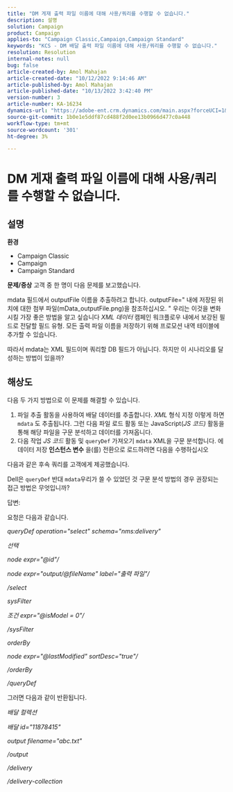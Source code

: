 ```yaml
---
title: "DM 게재 출력 파일 이름에 대해 사용/쿼리를 수행할 수 없습니다."
description: 설명
solution: Campaign
product: Campaign
applies-to: "Campaign Classic,Campaign,Campaign Standard"
keywords: "KCS - DM 배달 출력 파일 이름에 대해 사용/쿼리를 수행할 수 없습니다."
resolution: Resolution
internal-notes: null
bug: false
article-created-by: Amol Mahajan
article-created-date: "10/12/2022 9:14:46 AM"
article-published-by: Amol Mahajan
article-published-date: "10/13/2022 3:42:40 PM"
version-number: 3
article-number: KA-16234
dynamics-url: "https://adobe-ent.crm.dynamics.com/main.aspx?forceUCI=1&pagetype=entityrecord&etn=knowledgearticle&id=9a86e74b-0e4a-ed11-bba1-000d3a31576b"
source-git-commit: 1b0e1e5ddf87cd488f2d0ee13b0966d477c0a448
workflow-type: tm+mt
source-wordcount: '301'
ht-degree: 3%

---
```


# DM 게재 출력 파일 이름에 대해 사용/쿼리를 수행할 수 없습니다.

## 설명

<b>환경</b>
- Campaign Classic
- Campaign
- Campaign Standard

<b>문제/증상</b>
고객 중 한 명이 다음 문제를 보고했습니다.

mdata 필드에서 outputFile 이름을 추출하려고 합니다. outputFile=&quot; 내에 저장된 위치에 대한 첨부 파일(mData_outputFile.png)을 참조하십시오. &quot; 우리는 이것을 변화시킬 가장 좋은 방법을 알고 싶습니다 *XML 데이터* 캠페인 워크플로우 내에서 보강된 필드로 전달할 필드 유형. 모든 출력 파일 이름을 저장하기 위해 프로모션 내역 테이블에 추가할 수 있습니다.

따라서 mdata는 XML 필드이며 쿼리할 DB 필드가 아닙니다. 하지만 이 시나리오를 달성하는 방법이 있을까?


## 해상도


다음 두 가지 방법으로 이 문제를 해결할 수 있습니다.

1. 파일 추출 활동을 사용하여 배달 데이터를 추출합니다. *XML* 형식 지정 이렇게 하면 `mdata` 도 추출됩니다. 그런 다음 파일 로드 활동 또는 JavaScript(*JS 코드)* 활동을 통해 해당 파일을 구문 분석하고 데이터를 가져옵니다.
2. 다음 작업 *JS 코드* 활동 및 `queryDef` 가져오기 `mdata` XML을 구문 분석합니다. 에 데이터 저장 <b>인스턴스 변수</b> 을(를) 전환으로 로드하려면 다음을 수행하십시오


다음과 같은 후속 쿼리를 고객에게 제공했습니다.

Dell은 `queryDef` 반대 `mdata`우리가 쓸 수 있었던 것 구문 분석 방법의 경우 권장되는 접근 방법은 무엇입니까?

답변:

요청은 다음과 같습니다.

*queryDef operation=&quot;select&quot; schema=&quot;nms:delivery&quot;*

*선택*

*node expr=&quot;@id&quot;/*

*node expr=&quot;output/@fileName&quot; label=&quot;출력 파일&quot;/*

*/select*

*sysFilter*

*조건 expr=&quot;@isModel = 0&quot;/*

*/sysFilter*

*orderBy*

*node expr=&quot;@lastModified&quot; sortDesc=&quot;true&quot;/*

*/orderBy*

*/queryDef*



그러면 다음과 같이 반환됩니다.

*배달 컬렉션*

*배달 id=&quot;11878415&quot;*

*output filename=&quot;abc.txt&quot;*

*/output*

*/delivery*

*/delivery-collection*
